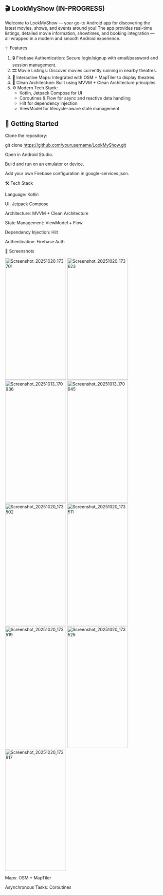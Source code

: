 ## 🎬 LookMyShow (IN-PROGRESS)

Welcome to LookMyShow — your go-to Android app for discovering the latest movies, shows, and events around you!
The app provides real-time listings, detailed movie information, showtimes, and booking integration — all wrapped in a modern and smooth Android experience.

✨ Features
1. 🔒 Firebase Authentication: Secure login/signup with email/password and session management.
2. 🎞️ Movie Listings: Discover movies currently running in nearby theatres.
3. 🧭 Interactive Maps: Integrated with OSM + MapTiler to display theatres.
4. 🧱 Clean Architecture: Built using MVVM + Clean Architecture principles.
5. ⚙️ Modern Tech Stack:
    * Kotlin, Jetpack Compose for UI
    * Coroutines & Flow for async and reactive data handling
    * Hilt for dependency injection
    * ViewModel for lifecycle-aware state management


## 🚀 Getting Started

Clone the repository:

git clone https://github.com/yourusername/LookMyShow.git


Open in Android Studio.

Build and run on an emulator or device.

Add your own Firebase configuration in google-services.json.

🛠️ Tech Stack

Language: Kotlin

UI: Jetpack Compose

Architecture: MVVM + Clean Architecture

State Management: ViewModel + Flow

Dependency Injection: Hilt

Authentication: Firebase Auth


📸 Screenshots

<img width="200" height="400" alt="Screenshot_20251020_173701" src="https://github.com/user-attachments/assets/c03fb430-6efc-4e77-a3b1-3a1216f56769" />
<img width="200" height="400" alt="Screenshot_20251020_173623" src="https://github.com/user-attachments/assets/2c204504-ba9b-436b-9cda-e5fe2b8d7596" />
<img width="200" height="400" alt="Screenshot_20251013_170936" src="https://github.com/user-attachments/assets/f61061b7-e6a9-445a-8ce4-a73f18380fac" />
<img width="200" height="400" alt="Screenshot_20251013_170945" src="https://github.com/user-attachments/assets/66dca366-a564-43be-8838-ae693dcf2ff3" />
<img width="200" height="400" alt="Screenshot_20251020_173502" src="https://github.com/user-attachments/assets/ee30cae7-2fde-44da-8279-9e9500bb66e8" />
<img width="200" height="400" alt="Screenshot_20251020_173511" src="https://github.com/user-attachments/assets/c5a6a94b-980c-4018-a1e4-dc0f0a098894" />
<img width="200" height="400" alt="Screenshot_20251020_173519" src="https://github.com/user-attachments/assets/a317f398-d10c-41f3-8e08-ece56461530e" />
<img width="200" height="400" alt="Screenshot_20251020_173525" src="https://github.com/user-attachments/assets/d8156718-6886-4f8a-be04-b4c0d2a4e060" />
<img width="200" height="400" alt="Screenshot_20251020_173617" src="https://github.com/user-attachments/assets/fa830724-7328-41e5-a7e9-6ac69659aa3c" />



Maps: OSM + MapTiler

Asynchronous Tasks: Coroutines
